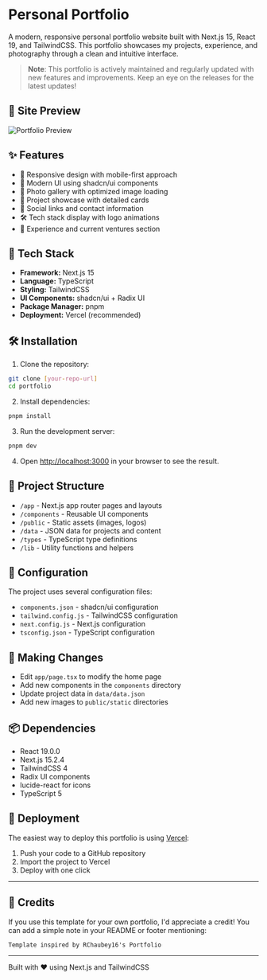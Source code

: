 # Personal Portfolio

A modern, responsive personal portfolio website built with Next.js 15, React 19, and TailwindCSS. This portfolio showcases my projects, experience, and photography through a clean and intuitive interface.

> **Note**: This portfolio is actively maintained and regularly updated with new features and improvements. Keep an eye on the releases for the latest updates!

## 🎥 Site Preview

![Portfolio Preview](./public/portfolio-site.gif)

## ✨ Features

- 📱 Responsive design with mobile-first approach
- 🎨 Modern UI using shadcn/ui components
- 📸 Photo gallery with optimized image loading
- 💼 Project showcase with detailed cards
- 🔗 Social links and contact information
- 🛠️ Tech stack display with logo animations
- 📄 Experience and current ventures section

## 🚀 Tech Stack

- **Framework:** Next.js 15
- **Language:** TypeScript
- **Styling:** TailwindCSS
- **UI Components:** shadcn/ui + Radix UI
- **Package Manager:** pnpm
- **Deployment:** Vercel (recommended)

## 🛠️ Installation

1. Clone the repository:
```bash
git clone [your-repo-url]
cd portfolio
```

2. Install dependencies:
```bash
pnpm install
```

3. Run the development server:
```bash
pnpm dev
```

4. Open [http://localhost:3000](http://localhost:3000) in your browser to see the result.

## 📁 Project Structure

- `/app` - Next.js app router pages and layouts
- `/components` - Reusable UI components
- `/public` - Static assets (images, logos)
- `/data` - JSON data for projects and content
- `/types` - TypeScript type definitions
- `/lib` - Utility functions and helpers

## 🔧 Configuration

The project uses several configuration files:
- `components.json` - shadcn/ui configuration
- `tailwind.config.js` - TailwindCSS configuration
- `next.config.js` - Next.js configuration
- `tsconfig.json` - TypeScript configuration

## 📝 Making Changes

- Edit `app/page.tsx` to modify the home page
- Add new components in the `components` directory
- Update project data in `data/data.json`
- Add new images to `public/static` directories

## 📦 Dependencies

- React 19.0.0
- Next.js 15.2.4
- TailwindCSS 4
- Radix UI components
- lucide-react for icons
- TypeScript 5

## 🚀 Deployment

The easiest way to deploy this portfolio is using [Vercel](https://vercel.com):

1. Push your code to a GitHub repository
2. Import the project to Vercel
3. Deploy with one click

---

## 📝 Credits

If you use this template for your own portfolio, I'd appreciate a credit! You can add a simple note in your README or footer mentioning:
```
Template inspired by RChaubey16's Portfolio
```

---

Built with ❤️ using Next.js and TailwindCSS

